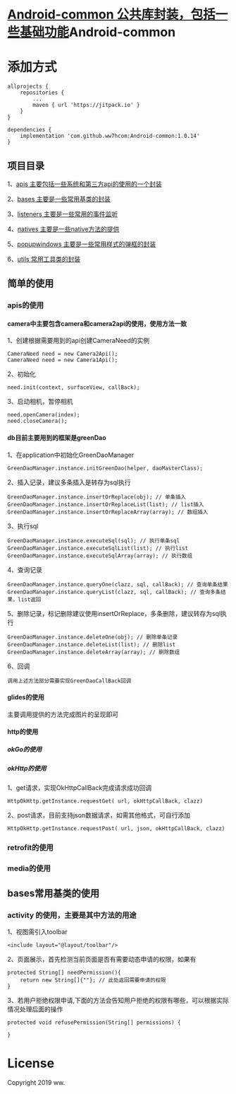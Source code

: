 # [Android-common 公共库封装，包括一些基础功能]("https://github.com/ww7hcom/")Android-common

# 添加方式

	allprojects {
		repositories {
			...
			maven { url 'https://jitpack.io' }
		}
	}
    
    dependencies {
        implementation 'com.github.ww7hcom:Android-common:1.0.14'
	}


## 项目目录

1、[apis 主要包括一些系统和第三方api的使用的一个封装]("https://github.com/ww7hcom/Android-common/tree/master/app/src/main/java/com/ww7h/ww/common/apis")

2、[bases 主要是一些常用基类的封装]("https://github.com/ww7hcom/Android-common/tree/master/app/src/main/java/com/ww7h/ww/common/bases")

3、[listeners 主要是一些常用的事件监听]("https://github.com/ww7hcom/Android-common/tree/master/app/src/main/java/com/ww7h/ww/common/listeners")

4、[natives 主要是一些native方法的提供]("https://github.com/ww7hcom/Android-common/tree/master/app/src/main/java/com/ww7h/ww/common/natives")

5、[popupwindows 主要是一些常用样式的弹框的封装]("https://github.com/ww7hcom/Android-common/tree/master/app/src/main/java/com/ww7h/ww/common/popupwindows")

6、[utils 常用工具类的封装]("https://github.com/ww7hcom/Android-common/tree/master/app/src/main/java/com/ww7h/ww/common/utils")


## 简单的使用

### apis的使用
#### camera中主要包含camera和camera2api的使用，使用方法一致
1、创建根据需要用到的api创建CameraNeed的实例  

    CameraNeed need = new Camera2Api();  
    CameraNeed need = new Camera1Api();  
    
2、初始化 

    need.init(context, surfaceView, callBack);
    
3、启动相机，暂停相机

    need.openCamera(index);
    need.closeCamera();

#### db目前主要用到的框架是greenDao
1、在application中初始化GreenDaoManager

    GreenDaoManager.instance.initGreenDao(helper, daoMasterClass);
    
2、插入记录，建议多条插入是转存为sql执行

    GreenDaoManager.instance.insertOrReplace(obj); // 单条插入
    GreenDaoManager.instance.insertOrReplaceList(list); // list插入
    GreenDaoManager.instance.insertOrReplaceArray(array); // 数组插入
    
3、执行sql

    GreenDaoManager.instance.executeSql(sql); // 执行单条sql
    GreenDaoManager.instance.executeSqlList(list); // 执行list
    GreenDaoManager.instance.executeSqlArray(array); // 执行数组
    
4、查询记录

    GreenDaoManager.instance.queryOne(clazz, sql, callBack); // 查询单条结果
    GreenDaoManager.instance.queryList(clazz, sql, callBack); // 查询多条结果，list返回
    
5、删除记录，标记删除建议使用insertOrReplace，多条删除，建议转存为sql执行

    GreenDaoManager.instance.deleteOne(obj); // 删除单条记录
    GreenDaoManager.instance.deleteList(list); // 删除list
    GreenDaoManager.instance.deleteArray(array); // 删除数组
    
6、回调

    调用上述方法部分需要实现GreenDaoCallBack回调
    

#### glides的使用
主要调用提供的方法完成图片的呈现即可

#### http的使用
##### okGo的使用
##### okHttp的使用
1、get请求，实现OkHttpCallBack完成请求成功回调

    HttpOkHttp.getInstance.requestGet( url, okHttpCallBack, clazz)
    
2、post请求，目前支持json数据请求，如需其他格式，可自行添加

    HttpOkHttp.getInstance.requestPost( url, json, okHttpCallBack, clazz)

### retrofit的使用
### media的使用

## bases常用基类的使用
### activity 的使用，主要是其中方法的用途
1、视图需引入toolbar

    <include layout="@layout/toolbar"/>
    
2、页面展示，首先检测当前页面是否有需要动态申请的权限，如果有

    protected String[] needPermission(){
        return new String[]{""}; // 此处返回需要申请的权限
    }
    
3、若用户拒绝权限申请,下面的方法会告知用户拒绝的权限有哪些，可以根据实际情况处理后面的操作

    protected void refusePermission(String[] permissions) {
    
    }


# License

Copyright 2019 ww.
